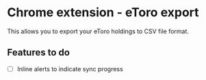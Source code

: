 # Chrome extension - eToro export

This allows you to export your eToro holdings to CSV file format.

## Features to do

- [ ] Inline alerts to indicate sync progress
